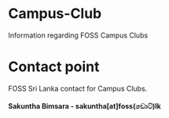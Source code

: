 # Campus-Club
Information regarding FOSS Campus Clubs

# Contact point
FOSS Sri Lanka contact for Campus Clubs. 

#### Sakuntha Bimsara - sakuntha[at]foss(ඩොට්)lk
